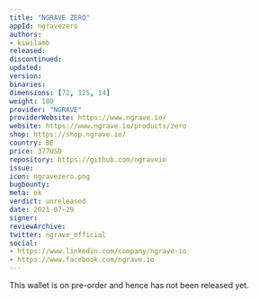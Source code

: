 ```yaml
---
title: "NGRAVE ZERO"
appId: ngravezero
authors:
- kiwilamb
released: 
discontinued: 
updated: 
version: 
binaries: 
dimensions: [72, 125, 14]
weight: 180
provider: "NGRAVE"
providerWebsite: https://www.ngrave.io/
website: https://www.ngrave.io/products/zero
shop: https://shop.ngrave.io/
country: BE
price: 377USD
repository: https://github.com/ngraveio
issue: 
icon: ngravezero.png
bugbounty: 
meta: ok
verdict: unreleased
date: 2021-07-29
signer: 
reviewArchive: 
twitter: ngrave_official
social: 
- https://www.linkedin.com/company/ngrave-io
- https://www.facebook.com/ngrave.io
---
```


This wallet is on pre-order and hence has not been released yet.